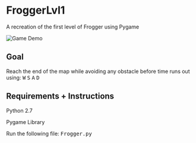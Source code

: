 # FroggerLvl1
A recreation of the first level of Frogger using Pygame

![Game Demo](https://github.com/Ze-hs/FroggerLvl1/blob/master/demo/FroggerLvl1%20Demo.gif)

## Goal
Reach the end of the map while avoiding any obstacle before time runs out using:
<tt>W</tt> 
<tt>S</tt>
<tt>A</tt>
<tt>D</tt>

## Requirements + Instructions
Python 2.7

Pygame Library

Run the following file: <tt>Frogger.py</tt>
